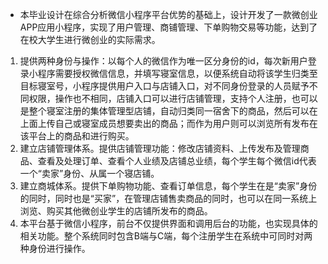 * 本毕业设计在综合分析微信小程序平台优势的基础上，设计开发了一款微创业APP应用小程序，实现了用户管理、商铺管理、下单购物交易等功能，达到了在校大学生进行微创业的实际需求。

1. 提供两种身份与操作：以每个人的微信作为唯一区分身份的id，每次新用户登录小程序需要授权微信信息，并填写寝室信息，以便系统自动将该学生归类至目标寝室号，小程序提供用户入口与店铺入口，对不同身份登录的人员赋予不同权限，操作也不相同，店铺入口可以进行店铺管理，支持个人注册，也可以是整个寝室注册的集体管理型店铺，自动归类同一宿舍下的商品，然后可以在上面上传自己或寝室成员想要卖出的商品；而作为用户则可以浏览所有发布在该平台上的商品和进行购买。
2. 建立店铺管理体系。提供店铺管理功能：修改店铺资料、上传发布及管理商品、查看及处理订单、查看个人业绩及店铺总业绩，每个学生每个微信id代表一个“卖家”身份、从属一个寝店铺。
3. 建立商城体系。提供下单购物功能、查看订单信息，每个学生在是“卖家”身份的同时，同时也是“买家”，在管理店铺售卖商品的同时，也可以在同一系统上浏览、购买其他微创业学生的店铺所发布的商品。
4. 本平台基于微信小程序，前台不仅提供界面和调用后台的功能，也实现具体的相关功能。整个系统同时包含B端与C端，每个注册学生在系统中可同时对两种身份进行操作。